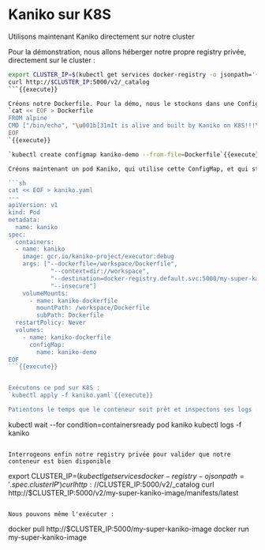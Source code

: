 # Kaniko sur K8S

Utilisons maintenant Kaniko directement sur notre cluster

Pour la démonstration, nous allons héberger notre propre registry privée, directement sur le cluster :
```sh
export CLUSTER_IP=$(kubectl get services docker-registry -o jsonpath='{.spec.clusterIP}')
curl http://$CLUSTER_IP:5000/v2/_catalog
```{{execute}}

Créons notre Dockerfile. Pour la démo, nous le stockons dans une ConfigMap K8S.
`cat << EOF > Dockerfile
FROM alpine
CMD ["/bin/echo", "\u001b[31mIt is alive and built by Kaniko on K8S!!!\u001b[m\r\n"]
EOF
`{{execute}}

`kubectl create configmap kaniko-demo --from-file=Dockerfile`{{execute}}

Créons maintenant un pod Kaniko, qui utilise cette ConfigMap, et qui stocke l'image batie dans notre registry privée.

```sh
cat << EOF > kaniko.yaml
---
apiVersion: v1
kind: Pod
metadata:
  name: kaniko
spec:
  containers:
  - name: kaniko
    image: gcr.io/kaniko-project/executor:debug
    args: ["--dockerfile=/workspace/Dockerfile",
            "--context=dir://workspace",
            "--destination=docker-registry.default.svc:5000/my-super-kaniko-image:latest",
            "--insecure"]
    volumeMounts:
      - name: kaniko-dockerfile
        mountPath: /workspace/Dockerfile
        subPath: Dockerfile
  restartPolicy: Never
  volumes:
    - name: kaniko-dockerfile
      configMap:
        name: kaniko-demo
EOF
```{{execute}}


Exécutons ce pod sur K8S :
`kubectl apply -f kaniko.yaml`{{execute}}

Patientons le temps que le conteneur soit prêt et inspectons ses logs :
```
kubectl wait --for condition=containersready pod kaniko
kubectl logs -f kaniko
```{{execute}}

Interrogeons enfin notre registry privée pour valider que notre conteneur est bien disponible
```
export CLUSTER_IP=$(kubectl get services docker-registry -o jsonpath='{.spec.clusterIP}')
curl http://$CLUSTER_IP:5000/v2/_catalog
curl http://$CLUSTER_IP:5000/v2/my-super-kaniko-image/manifests/latest
```{{execute}}

Nous pouvons même l'exécuter :
```
docker pull http://$CLUSTER_IP:5000/my-super-kaniko-image
docker run my-super-kaniko-image
```{{execute}}

